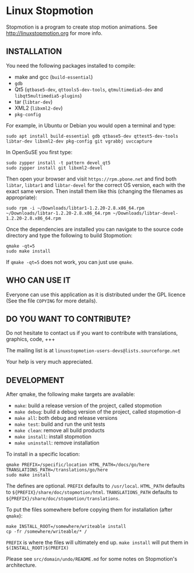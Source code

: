 Linux Stopmotion
================

Stopmotion is a program to create stop motion animations.
See <http://linuxstopmotion.org> for more info.


INSTALLATION
------------

You need the following packages installed to compile:
- make and gcc (`build-essential`)
- `gdb`
- Qt5 (`qtbase5-dev`, `qttools5-dev-tools`, `qtmultimedia5-dev` and `libqt5multimedia5-plugins`)
- tar (`libtar-dev`)
- XML2 (`libxml2-dev`)
- `pkg-config`

For example, in Ubuntu or Debian you would open a terminal and type:

    sudo apt install build-essential gdb qtbase5-dev qttest5-dev-tools libtar-dev libxml2-dev pkg-config git vgrabbj uvccapture

In OpenSuSE you first type:

    sudo zypper install -t pattern devel_qt5
    sudo zypper install git libxml2-devel

Then open your browser and visit `https://rpm.pbone.net` and find both
`libtar`, `libtar1` and `libtar-devel` for the correct OS version, each
with the exact same version. Then install them like this (changing the
filenames as appropriate):

    sudo rpm -i ~/Downloads/libtar1-1.2.20-2.8.x86_64.rpm ~/Downloads/libtar-1.2.20-2.8.x86_64.rpm ~/Downloads/libtar-devel-1.2.20-2.8.x86_64.rpm

Once the dependencies are installed you can navigate to the source
code directory and type the following to build Stopmotion:

    qmake -qt=5
    sudo make install

If `qmake -qt=5` does not work, you can just use `qmake`.


WHO CAN USE IT
--------------
Everyone can use this application as it is distributed under the
GPL licence (See the file `COPYING` for more details).


DO YOU WANT TO CONTRIBUTE?
--------------------------
Do not hesitate to contact us if you want to contribute with translations,
graphics, code, +++

The mailing list is at `linuxstopmotion-users-devs@lists.sourceforge.net`

Your help is very much appreciated.

DEVELOPMENT
-----------

After qmake, the following make targets are available:

- `make`: build a release version of the project, called stopmotion
- `make debug`: build a debug version of the project, called stopmotion-d
- `make all`: both debug and release versions
- `make test`: build and run the unit tests
- `make clean`: remove all build products
- `make install`: install stopmotion
- `make uninstall`: remove installation

To install in a specific location:

    qmake PREFIX=/specific/location HTML_PATH=/docs/go/here TRANSLATIONS_PATH=/translations/go/here
    sudo make install

The defines are optional. `PREFIX` defaults to `/usr/local`.
`HTML_PATH` defaults to `${PREFIX}/share/doc/stopmotion/html`.
`TRANSLATIONS_PATH` defaults to `${PREFIX}/share/doc/stopmotion/translations`.

To put the files somewhere before copying them for installation (after `qmake`):

    make INSTALL_ROOT=/somewhere/writeable install
    cp -fr /somewhere/writeable/* /

`PREFIX` is where the files will ultimately end up. `make install` will put them in
`$(INSTALL_ROOT)$(PREFIX)`

Please see `src/domain/undo/README.md` for some notes on Stopmotion's
architecture.
